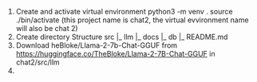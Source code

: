 1. Create and activate virtual environment 
    python3 -m venv .
    source ./bin/activate
    (this project name is chat2, the virtual evvironment name will also be chat 2)
2. Create directory Structure
    src
        |_ llm
        |_ docs
        |_ db
        |_ README.md
3. Download heBloke/Llama-2-7b-Chat-GGUF from https://huggingface.co/TheBloke/Llama-2-7B-Chat-GGUF in chat2/src/llm
4. 